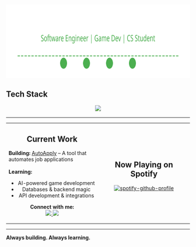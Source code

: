 <p align="center">
  <img src="./header-new.svg?v=2" width="800" height="200" alt="header">
</p>

## Tech Stack  
<p align="center">
  <img src="https://skillicons.dev/icons?i=cpp,c,python,java,unity,unreal,godot" />
</p>

---

<div align="center">
  <table>
    <tr>
      <td align="center" width="50%">
        <h2>Current Work</h2>
        <p align="left">
          <strong>Building:</strong> <a href="https://github.com/budzskl/auto-apply">AutoApply</a> – A tool that automates job applications<br><br>
          <strong>Learning:</strong>
          <ul>
            <li>AI-powered game development</li>
            <li>Databases & backend magic</li>
            <li>API development & integrations</li>
          </ul>
          <strong>Connect with me:</strong><br>
          <a href="https://www.linkedin.com/in/dawid-budz/" target="_blank">
            <img src="https://img.shields.io/badge/LinkedIn-0077B5?style=for-the-badge&logo=linkedin&logoColor=white" />
          </a>
          <a href="mailto:dawidbudz01@gmail.com">
            <img src="https://img.shields.io/badge/Email-D14836?style=for-the-badge&logo=gmail&logoColor=white" />
          </a>
        </p>
      </td>
      <td align="center" width="50%">
        <h2>Now Playing on Spotify</h2>
        
[![spotify-github-profile](https://spotify-github-profile.kittinanx.com/api/view?uid=daweed.5&cover_image=true&theme=default&show_offline=false&background_color=121212&interchange=false)](https://github.com/kittinan/spotify-github-profile)


  </table>
</div>

---

**Always building. Always learning.**
